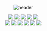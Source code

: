 <div align="center">
  
  ![header](https://capsule-render.vercel.app/api?type=Waving&color=bcbcbc&fontSize=40&fontColor=5b5b5b&text=System.out.println(%22Welcome%20Here!%22)%3B&animation=fadeIn&fontAlignY=55)
</div>
<div align="center">

  <img src="https://img.shields.io/badge/JAVA-007396?style=for-the-badge&logo=java&logoColor=white">

  <img src="https://img.shields.io/badge/MySQL-4479A1?style=for-the-badge&logo=MySQL&logoColor=white">

  <img src="https://img.shields.io/badge/Oracle-F80000?style=for-the-badge&logo=Oracle&logoColor=white">

  <img src="https://img.shields.io/badge/Spring-6DB33F?style=for-the-badge&logo=Spring&logoColor=white">

  <img src="https://img.shields.io/badge/SpringBoot-6DB33F?style=for-the-badge&logo=Spring Boot&logoColor=white">
  </br>  
  <img src="https://img.shields.io/badge/github-181717?style=for-the-badge&logo=github&logoColor=white">

  <img src="https://img.shields.io/badge/Miro-050038?style=for-the-badge&logo=Miro&logoColor=white">
  
  <img src="https://img.shields.io/badge/Amazon AWS-232F3E?style=for-the-badge&logo=Amazon AWS&logoColor=white">
  
  <img src="https://img.shields.io/badge/Amazon EC2-FF9900?style=for-the-badge&logo=Amazon EC2&logoColor=white">
  
  <img src="https://img.shields.io/badge/Amazon RDS-527FFF?style=for-the-badge&logo=Amazon RDS&logoColor=white">

  <img src="https://img.shields.io/badge/Docker-2496ED?style=for-the-badge&logo=Docker&logoColor=white">
</div>
